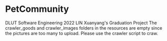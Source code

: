# PetCommunity
DLUT Software Engineering 2022 LIN Xuanyang's Graduation Project
The crawler_goods and crawler_images folders in the resources are empty since the pictures are too many to upload. Please use the crawler script to craw.
